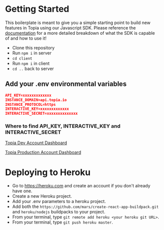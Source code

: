 # Getting Started

This boilerplate is meant to give you a simple starting point to build new features in Topia using our Javascript SDK. Please reference the [documentation](https://metaversecloud-com.github.io/mc-sdk-js/index.html) for a more detailed breakdown of what the SDK is capable of and how to use it!

- Clone this repository
- Run `npm i` in server
- `cd client`
- Run `npm i` in client
- `cd ..` back to server

## Add your .env environmental variables

```json
API_KEY=xxxxxxxxxxxxx
INSTANCE_DOMAIN=api.topia.io
INSTANCE_PROTOCOL=https
INTERACTIVE_KEY=xxxxxxxxxxxxx
INTERACTIVE_SECRET=xxxxxxxxxxxxxx
```

### Where to find API_KEY, INTERACTIVE_KEY and INTERACTIVE_SECRET

[Topia Dev Account Dashboard](https://dev.topia.io/t/dashboard/integrations)

[Topia Production Account Dashboard](https://topia.io/t/dashboard/integrations)

# Deploying to Heroku

- Go to https://heroku.com and create an account if you don't already have one.
- Create a new Heroku project.
- Add your .env parameters to a heroku project.
- Add both the `https://github.com/mars/create-react-app-buildpack.git` and `heroku/nodejs` buildpacks to your project.
- From your terminal, type `git remote add heroku <your heroku git URL>`.
- From your terminal, type `git push heroku master`.
